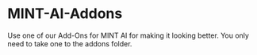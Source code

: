 # MINT-AI-Addons
Use one of our Add-Ons for MINT AI for making it looking better. You only need to take one to the addons folder.
